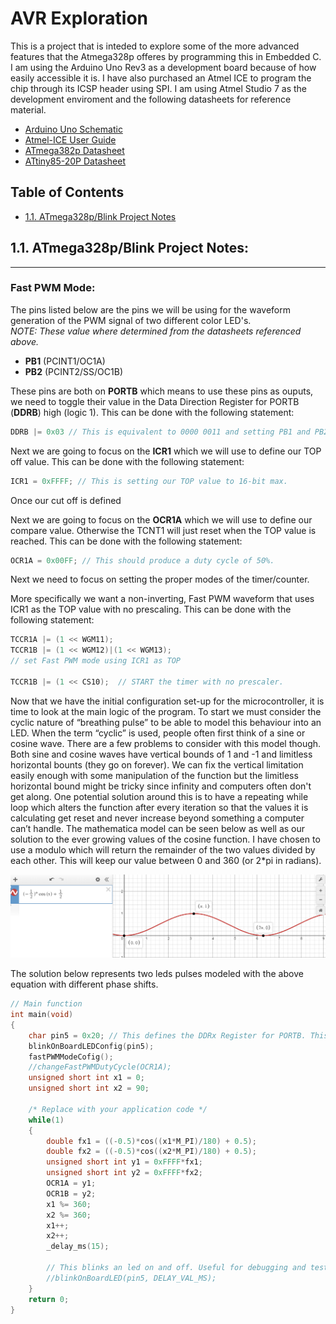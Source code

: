 # AVR Exploration

This is a project that is inteded to explore some of the more advanced features that the Atmega328p offeres by programming this in Embedded C. I am using the Arduino Uno Rev3 as a development board because of how easily accessible it is. I have also purchased an Atmel ICE to program the chip through its ICSP header using SPI. I am using Atmel Studio 7 as the development enviroment and the following datasheets for reference material.

* [Arduino Uno Schematic](https://www.arduino.cc/en/uploads/Main/Arduino_Uno_Rev3-schematic.pdf)
* [Atmel-ICE User Guide](http://ww1.microchip.com/downloads/en/DeviceDoc/Atmel-ICE_UserGuide.pdf)
* [ATmega382p Datasheet](http://ww1.microchip.com/downloads/en/DeviceDoc/Atmel-7810-Automotive-Microcontrollers-ATmega328P_Datasheet.pdf)
* [ATtiny85-20P Datasheet](https://www.mouser.com/datasheet/2/268/Atmel-2586-AVR-8-bit-Microcontroller-ATtiny25-ATti-1315542.pdf)

## Table of Contents
* [1.1. ATmega328p/Blink Project Notes](#11-atmega328pblink-project-notes)


## 1.1. ATmega328p/Blink Project Notes:
------
### Fast PWM Mode:
The pins listed below are the pins we will be using for the waveform generation of the PWM signal of two different color LED's.  
*NOTE: These value where determined from the datasheets referenced above.*

* **PB1** (PCINT1/OC1A)
* **PB2** (PCINT2/SS/OC1B)

These pins are both on **PORTB** which means to use these pins as ouputs, we need to toggle their value in the Data Direction Register for PORTB (**DDRB**) high (logic 1).
This can be done with the following statement: 

```c
DDRB |= 0x03 // This is equivalent to 0000 0011 and setting PB1 and PB2 as outputs.
```

Next we are going to focus on the **ICR1** which we will use to define our TOP off value.
This can be done with the following statement: 

```c
ICR1 = 0xFFFF; // This is setting our TOP value to 16-bit max.
```

Once our cut off is defined 

Next we are going to focus on the **OCR1A** which we will use to define our compare value. Otherwise the TCNT1 will just reset when the TOP value is reached.
This can be done with the following statement: 

```c
OCR1A = 0x00FF; // This should produce a duty cycle of 50%.
```

Next we need to focus on setting the proper modes of the timer/counter.

More specifically we want a non-inverting, Fast PWM waveform that uses ICR1 as the TOP value with no prescaling. 
This can be done with the following statement: 

```c
TCCR1A |= (1 << WGM11);
TCCR1B |= (1 << WGM12)|(1 << WGM13);
// set Fast PWM mode using ICR1 as TOP
    
TCCR1B |= (1 << CS10);  // START the timer with no prescaler.
```

Now that we have the initial configuration set-up for the microcontroller,  it is time to look at the main logic of the program. To start we must consider the cyclic nature of  “breathing pulse” to be able to model this behaviour into an LED. When the term “cyclic” is used, people often first think of a sine or cosine wave. There are a few problems to consider with this model though. Both sine and cosine waves have vertical bounds of 1 and -1 and limitless horizontal bounts (they go on forever). We can fix the vertical limitation easily enough with some manipulation of the function but the limitless horizontal bound might be tricky since infinity and computers often don't get along. One potential solution around this is to have a repeating while loop which alters the function after every iteration so that the values it is calculating get reset and never increase beyond something a computer can’t handle. The mathematica model can be seen below as well as our solution to the ever growing values of the cosine function. I have chosen to use a modulo which will return the remainder of the two values divided by each other. This will keep our value between 0 and 360 (or 2*pi in radians).

![model equation](resources/DesmosCapture1.png)

The solution below represents two leds pulses modeled with the above equation with different phase shifts.

```c
// Main function
int main(void)
{
	char pin5 = 0x20; // This defines the DDRx Register for PORTB. This should be 0001 0000
	blinkOnBoardLEDConfig(pin5);
	fastPWMModeCofig();
	//changeFastPWMDutyCycle(OCR1A);
	unsigned short int x1 = 0;
	unsigned short int x2 = 90;
	
	/* Replace with your application code */
	while(1)
	{
		double fx1 = ((-0.5)*cos((x1*M_PI)/180) + 0.5);
		double fx2 = ((-0.5)*cos((x2*M_PI)/180) + 0.5);
		unsigned short int y1 = 0xFFFF*fx1;
		unsigned short int y2 = 0xFFFF*fx2;
		OCR1A = y1;
		OCR1B = y2;
		x1 %= 360;
		x2 %= 360;
		x1++;
		x2++;
		_delay_ms(15);
		
		// This blinks an led on and off. Useful for debugging and testing of the MCU control
		//blinkOnBoardLED(pin5, DELAY_VAL_MS);
	}
	return 0;
}
```

